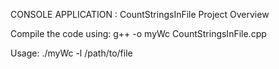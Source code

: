    CONSOLE APPLICATION : CountStringsInFile Project Overview

Compile the code using: g++ -o myWc CountStringsInFile.cpp

Usage: ./myWc -l /path/to/file

